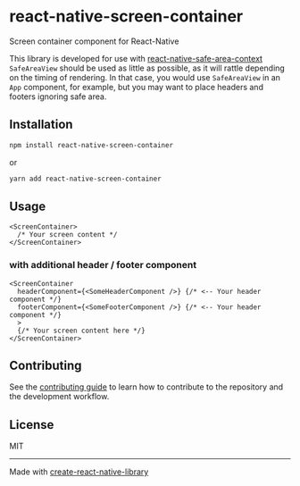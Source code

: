 # react-native-screen-container

Screen container component for React-Native

This library is developed for use with [react-native-safe-area-context](https://github.com/th3rdwave/react-native-safe-area-context)
`SafeAreaView` should be used as little as possible, as it will rattle depending on the timing of rendering.
In that case, you would use `SafeAreaView` in an `App` component, for example, but you may want to place headers and footers ignoring safe area.

## Installation

```sh
npm install react-native-screen-container
```

or

```sh
yarn add react-native-screen-container
```

## Usage

```tsx
<ScreenContainer>
  /* Your screen content */
</ScreenContainer>
```

### with additional header / footer component

```tsx
<ScreenContainer
  headerComponent={<SomeHeaderComponent />} {/* <-- Your header component */}
  footerComponent={<SomeFooterComponent />} {/* <-- Your header component */}
  >
  {/* Your screen content here */}
</ScreenContainer>
```

## Contributing

See the [contributing guide](CONTRIBUTING.md) to learn how to contribute to the repository and the development workflow.

## License

MIT



---

Made with [create-react-native-library](https://github.com/callstack/react-native-builder-bob)
